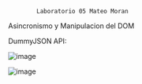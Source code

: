             Laboratorio 05 Mateo Moran

Asincronismo y Manipulacion del DOM

DummyJSON API:

![image](https://github.com/user-attachments/assets/54e03f17-f1bc-4b32-bdc7-28c0108a5b0e)

![image](https://github.com/user-attachments/assets/a10509e9-5a13-435d-933d-e414c0f0f920)


